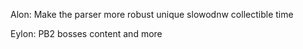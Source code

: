 Alon:
	Make the parser more robust
	unique slowodnw collectible time

Eylon:
	PB2 bosses content and more
